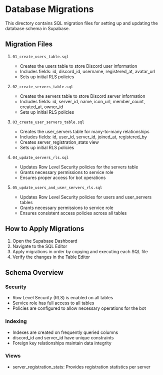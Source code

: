 # Database Migrations

This directory contains SQL migration files for setting up and updating the database schema in Supabase.

## Migration Files

1. `01_create_users_table.sql`
   - Creates the users table to store Discord user information
   - Includes fields: id, discord_id, username, registered_at, avatar_url
   - Sets up initial RLS policies

2. `02_create_servers_table.sql`
   - Creates the servers table to store Discord server information
   - Includes fields: id, server_id, name, icon_url, member_count, created_at, owner_id
   - Sets up initial RLS policies

3. `03_create_user_servers_table.sql`
   - Creates the user_servers table for many-to-many relationships
   - Includes fields: id, user_id, server_id, joined_at, registered_by
   - Creates server_registration_stats view
   - Sets up initial RLS policies

4. `04_update_servers_rls.sql`
   - Updates Row Level Security policies for the servers table
   - Grants necessary permissions to service role
   - Ensures proper access for bot operations

5. `05_update_users_and_user_servers_rls.sql`
   - Updates Row Level Security policies for users and user_servers tables
   - Grants necessary permissions to service role
   - Ensures consistent access policies across all tables

## How to Apply Migrations

1. Open the Supabase Dashboard
2. Navigate to the SQL Editor
3. Apply migrations in order by copying and executing each SQL file
4. Verify the changes in the Table Editor

## Schema Overview

### Security
- Row Level Security (RLS) is enabled on all tables
- Service role has full access to all tables
- Policies are configured to allow necessary operations for the bot

### Indexing
- Indexes are created on frequently queried columns
- discord_id and server_id have unique constraints
- Foreign key relationships maintain data integrity

### Views
- server_registration_stats: Provides registration statistics per server